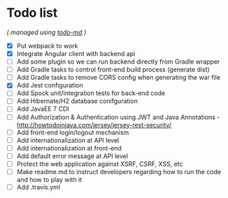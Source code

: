 # Todo list

_\( managed using [todo-md](https://github.com/Hypercubed/todo-md) \)_

- [x] Put webpack to work
- [x] Integrate Angular client with backend api
- [ ] Add some plugin so we can run backend directly from Gradle wrapper
- [ ] Add Gradle tasks to control front-end build process (generate dist)
- [ ] Add Gradle tasks to remove CORS config when generating the war file
- [x] Add Jest configuration
- [ ] Add Spock unit/integration tests for back-end code
- [ ] Add Hibernate/H2 database conifguration
- [ ] Add JavaEE 7 CDI
- [ ] Add Authorization & Authentication using JWT and Java Annotations - http://howtodoinjava.com/jersey/jersey-rest-security/
- [ ] Add front-end login/logout mechanism
- [ ] Add internationalization at API level
- [ ] Add internationalization at front-end
- [ ] Add default error message at API level
- [ ] Protect the web application against XSRF, CSRF, XSS, etc
- [ ] Make readme.md to instruct developers regarding how to run the code and how to play with it
- [ ] Add .travis.yml